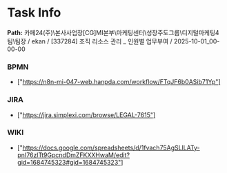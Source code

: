 # Task Info

**Path:** 카페24(주)\본사사업장\[CG]MI본부\마케팅센터\성장주도그룹\디지털마케팅4팀\팀장 / ekan / [337284] 조직 리소스 관리 _ 인원별 업무부여 / 2025-10-01_00-00-00

### BPMN
- ["https://n8n-mi-047-web.hanpda.com/workflow/FTqJF6b0ASib71Yp"]

### JIRA
- ["https://jira.simplexi.com/browse/LEGAL-7615"]

### WIKI
- ["https://docs.google.com/spreadsheets/d/1fvach75AgSLlLATy-pnI76zlTt9GpcndDmZFKXXHwaM/edit?gid=1684745323#gid=1684745323"]

